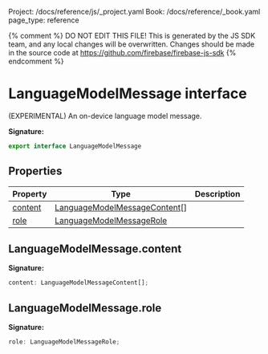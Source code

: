 Project: /docs/reference/js/_project.yaml
Book: /docs/reference/_book.yaml
page_type: reference

{% comment %}
DO NOT EDIT THIS FILE!
This is generated by the JS SDK team, and any local changes will be
overwritten. Changes should be made in the source code at
https://github.com/firebase/firebase-js-sdk
{% endcomment %}

# LanguageModelMessage interface
(EXPERIMENTAL) An on-device language model message.

<b>Signature:</b>

```typescript
export interface LanguageModelMessage 
```

## Properties

|  Property | Type | Description |
|  --- | --- | --- |
|  [content](./ai.languagemodelmessage.md#languagemodelmessagecontent) | [LanguageModelMessageContent](./ai.languagemodelmessagecontent.md#languagemodelmessagecontent_interface)<!-- -->\[\] |  |
|  [role](./ai.languagemodelmessage.md#languagemodelmessagerole) | [LanguageModelMessageRole](./ai.md#languagemodelmessagerole) |  |

## LanguageModelMessage.content

<b>Signature:</b>

```typescript
content: LanguageModelMessageContent[];
```

## LanguageModelMessage.role

<b>Signature:</b>

```typescript
role: LanguageModelMessageRole;
```
